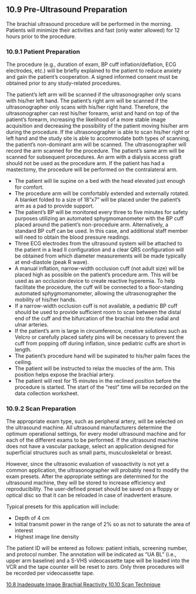 ## 10.9 Pre-Ultrasound Preparation

The brachial ultrasound procedure will be performed in the morning. Patients will minimize their activities and fast (only water allowed) for 12 hours prior to the procedure.

### 10.9.1 Patient Preparation

The procedure (e.g., duration of exam, BP cuff inflation/deflation, ECG electrodes, etc.) will be briefly explained to the patient to reduce anxiety and gain the patient’s cooperation. A signed informed consent must be obtained prior to any study-related procedures.

The patient’s left arm will be scanned if the ultrasonographer only scans with his/her left hand. The patient’s right arm will be scanned if the ultrasonographer only scans with his/her right hand. Therefore, the ultrasonographer can rest his/her forearm, wrist and hand on top of the patient’s forearm, increasing the likelihood of a more stable image acquisition and decreasing the possibility of the patient moving his/her arm during the procedure. If the ultrasonographer is able to scan his/her right or left hand and the study site is able to accommodate both types of scanning, the patient’s non-dominant arm will be scanned. The ultrasonographer will record the arm scanned for the procedure. The patient’s same arm will be scanned for subsequent procedures. An arm with a dialysis access graft should not be used as the procedure arm. If the patient has had a mastectomy, the procedure will be performed on the contralateral arm.

* The patient will lie supine on a bed with the head elevated just enough for comfort.
* The procedure arm will be comfortably extended and externally rotated. A blanket folded to a size of 18”x7” will be placed under the patient’s arm as a pad to provide support.
* The patient’s BP will be monitored every three to five minutes for safety purposes utilizing an automated sphygmomanometer with the BP cuff placed around the patient’s non-procedure arm. Alternatively, a standard BP cuff can be used. In this case, and additional staff member will need to obtain the blood pressure readings.
* Three ECG electrodes from the ultrasound system will be attached to the patient in a lead II configuration and a clear QRS configuration will be obtained from which diameter measurements will be made typically at end-diastole (peak R wave).
* A manual inflation, narrow-width occlusion cuff (not adult size) will be placed high as possible on the patient’s procedure arm. This will be used as an occlusion device to create reactive hyperemia. To help facilitate the procedure, the cuff will be connected to a floor-standing automated sphygmomanometer, allowing the ultrasonographer the mobility of his/her hands.
* If a narrow-width occlusion cuff is not available, a pediatric BP cuff should be used to provide sufficient room to scan between the distal end of the cuff and the bifurcation of the brachial into the radial and ulnar arteries.
* If the patient’s arm is large in circumference, creative solutions such as Velcro or carefully placed safety pins will be necessary to prevent the cuff from popping off during inflation, since pediatric cuffs are short in length.
* The patient’s procedure hand will be supinated to his/her palm faces the ceiling.
* The patient will be instructed to relax the muscles of the arm. This position helps expose the brachial artery.
* The patient will rest for 15 minutes in the reclined position before the procedure is started. The start of the “rest” time will be recorded on the data collection worksheet.

### 10.9.2 Scan Preparation

The appropriate exam type, such as peripheral artery, will be selected on the ultrasound machine. All ultrasound manufacturers determine the optimum operational settings, for every model ultrasound machine and for each of the different exams to be performed. If the ultrasound machine does not have a vascular package, select an application designed for superficial structures such as small parts, musculoskeletal or breast.

However, since the ultrasonic evaluation of vasoactivity is not yet a common application, the ultrasonographer will probably need to modify the exam presets. After the appropriate settings are determined for the ultrasound machine, they will be stored to increase efficiency and reproducibility. The user-defined preset should be saved on a floppy or optical disc so that it can be reloaded in case of inadvertent erasure.

Typical presets for this application will include:

* Depth of 4 cm
* Initial transmit power in the range of 2% so as not to saturate the area of interest
* Highest image line density

The patient ID will be entered as follows: patient initials, screening number, and protocol number. The annotation will be indicated as “UA BL” (i.e., upper arm baseline) and a S-VHS videocassette tape will be loaded into the VCR and the tape counter will be reset to zero. Only three procedures will be recorded per videocassette tape.


<div class="center">
<div class="btn-group">
  <a href=":pages_path:/manuals/brachial-reactivity/10-08-inadequate-image.md" class="btn btn-default">
    <span class="glyphicon glyphicon-chevron-left"></span>
    10.8 Inadequate Image
  </a>

  <a href=":pages_path:/manuals/brachial-reactivity" class="btn btn-default">
    <span class="glyphicon glyphicon-chevron-up"></span>
    Brachial Reactivity
  </a>

  <a href=":pages_path:/manuals/brachial-reactivity/10-10-01-2d-image-acquisition.md" class="btn btn-success">
    10.10 Scan Technique
    <span class="glyphicon glyphicon-chevron-right"></span>
  </a>
</div>
</div>
